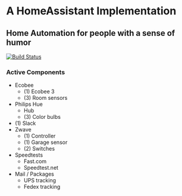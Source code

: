 # A HomeAssistant Implementation
## Home Automation for people with a sense of humor
[![Build Status](https://travis-ci.org/jxc/homeassistant.svg?branch=master)](https://travis-ci.org/jxc/homeassistant)

### Active Components

- Ecobee
  - (1) Ecobee 3
  - (3) Room sensors
- Philips Hue
  - Hub
  - (3) Color bulbs
- (1) Slack
- Zwave
  - (1) Controller
  - (1) Garage sensor
  - (2) Switches
- Speedtests
  - Fast.com
  - Speedtest.net
- Mail / Packages
  - UPS tracking
  - Fedex tracking